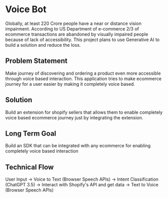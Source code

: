 # Voice Bot
Globally, at least 220 Crore people have a near or distance vision impairment. According to US Department of e-commerce 2/3 of ecommerce transactions are abandoned by visually impaired people because of lack of accessibility. This project plans to use Generative AI to build a solution and reduce the loss.

## Problem Statement
Make journey of discovering and ordering a product even more accessible through voice based interaction.
This application tries to make ecommerce journey for a user easier by making it completely voice based.

## Solution
Build an extension for shopify sellers that allows them to enable completely voice based ecommerce journey just by integrating the extension.

## Long Term Goal
Build an SDK that can be integrated with any ecommerce for enabling completely voice based interaction

## Technical Flow
User Input -> Voice to Text (Browser Speech APIs) -> Intent Classification (ChatGPT 3.5) -> Interact with Shopify's API and get data -> Text to Voice (Browser Speech APIs)

